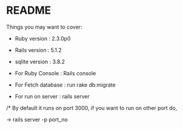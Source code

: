 # README

Things you may want to cover:

* Ruby version : 2.3.0p0

* Rails version : 5.1.2

* sqlite version : 3.8.2

* For Ruby Console : Rails console

* For Fetch database : run rake db:migrate

* For run on server : rails server  

/* By default it runs on port 3000, if you want to run on other port do, 

-> rails server -p port_no
